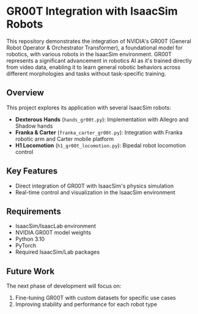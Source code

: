 # GR00T Integration with IsaacSim Robots

This repository demonstrates the integration of NVIDIA's GR00T (General Robot Operator & Orchestrator Transformer), a foundational model for robotics, with various robots in the IsaacSim environment. GR00T represents a significant advancement in robotics AI as it's trained directly from video data, enabling it to learn general robotic behaviors across different morphologies and tasks without task-specific training.

## Overview

This project explores its application with several IsaacSim robots:

- **Dexterous Hands** (`hands_gr00t.py`): Implementation with Allegro and Shadow hands
- **Franka & Carter** (`franka_carter_gr00t.py`): Integration with Franka robotic arm and Carter mobile platform
- **H1 Locomotion** (`h1_gr00t_locomotion.py`): Bipedal robot locomotion control

## Key Features

- Direct integration of GR00T with IsaacSim's physics simulation
- Real-time control and visualization in the IsaacSim environment


## Requirements

- IsaacSim/IsaacLab environment
- NVIDIA GR00T model weights
- Python 3.10
- PyTorch
- Required IsaacSim/Lab packages

## Future Work

The next phase of development will focus on:
1. Fine-tuning GR00T with custom datasets for specific use cases
2. Improving stability and performance for each robot type

